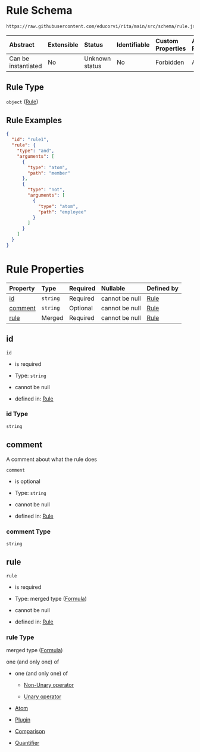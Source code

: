 # Rule Schema

```txt
https://raw.githubusercontent.com/educorvi/rita/main/src/schema/rule.json
```



| Abstract            | Extensible | Status         | Identifiable | Custom Properties | Additional Properties | Access Restrictions | Defined In                                                     |
| :------------------ | :--------- | :------------- | :----------- | :---------------- | :-------------------- | :------------------ | :------------------------------------------------------------- |
| Can be instantiated | No         | Unknown status | No           | Forbidden         | Allowed               | none                | [rule.json](../../src/schema/rule.json "open original schema") |

## Rule Type

`object` ([Rule](rule.md))

## Rule Examples

```json
{
  "id": "rule1",
  "rule": {
    "type": "and",
    "arguments": [
      {
        "type": "atom",
        "path": "member"
      },
      {
        "type": "not",
        "arguments": [
          {
            "type": "atom",
            "path": "employee"
          }
        ]
      }
    ]
  }
}
```

# Rule Properties

| Property            | Type     | Required | Nullable       | Defined by                                                                                                                         |
| :------------------ | :------- | :------- | :------------- | :--------------------------------------------------------------------------------------------------------------------------------- |
| [id](#id)           | `string` | Required | cannot be null | [Rule](rule-properties-id.md "https://raw.githubusercontent.com/educorvi/rita/main/src/schema/rule.json#/properties/id")           |
| [comment](#comment) | `string` | Optional | cannot be null | [Rule](rule-properties-comment.md "https://raw.githubusercontent.com/educorvi/rita/main/src/schema/rule.json#/properties/comment") |
| [rule](#rule)       | Merged   | Required | cannot be null | [Rule](formula.md "https://raw.githubusercontent.com/educorvi/rita/main/src/schema/formula.json#/properties/rule")                 |

## id



`id`

*   is required

*   Type: `string`

*   cannot be null

*   defined in: [Rule](rule-properties-id.md "https://raw.githubusercontent.com/educorvi/rita/main/src/schema/rule.json#/properties/id")

### id Type

`string`

## comment

A comment about what the rule does

`comment`

*   is optional

*   Type: `string`

*   cannot be null

*   defined in: [Rule](rule-properties-comment.md "https://raw.githubusercontent.com/educorvi/rita/main/src/schema/rule.json#/properties/comment")

### comment Type

`string`

## rule



`rule`

*   is required

*   Type: merged type ([Formula](formula.md))

*   cannot be null

*   defined in: [Rule](formula.md "https://raw.githubusercontent.com/educorvi/rita/main/src/schema/formula.json#/properties/rule")

### rule Type

merged type ([Formula](formula.md))

one (and only one) of

*   one (and only one) of

    *   [Non-Unary operator](operator-oneof-non-unary-operator.md "check type definition")

    *   [Unary operator](operator-oneof-unary-operator.md "check type definition")

*   [Atom](atom.md "check type definition")

*   [Plugin](plugin.md "check type definition")

*   [Comparison](comparison.md "check type definition")

*   [Quantifier](quantifier.md "check type definition")

